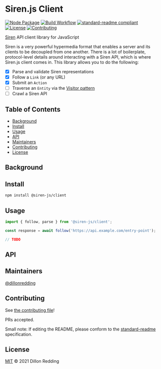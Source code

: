 # Siren.js Client

[![Node Package](https://img.shields.io/npm/v/@siren-js/client?style=flat-square)](https://npmjs.org/@siren-js/client)
[![Build Workflow](https://img.shields.io/github/actions/workflow/status/siren-js/client/build.yaml?style=flat-square)]()
[![standard-readme compliant](https://img.shields.io/badge/standard--readme-OK-green.svg?style=flat-square)](https://github.com/RichardLitt/standard-readme)
[![License](https://img.shields.io/github/license/siren-js/client?style=flat-square)](LICENSE)
[![Contributing](https://img.shields.io/badge/contributions-welcome-brightgreen.svg?style=flat-square)](CONTRIBUTING.md)

[Siren](https://github.com/kevinswiber/siren) API client library for JavaScript

Siren is a very powerful hypermedia format that enables a server and its clients to be decoupled from one another. There is a lot of boilerplate, protocol-level details around interacting with a Siren API, which is where Siren.js client comes in. This library allows you to do the following:

- [x] Parse and validate Siren representations
- [x] Follow a `Link` (or any URL)
- [x] Submit an `Action`
- [ ] Traverse an `Entity` via the [Visitor pattern](https://en.wikipedia.org/wiki/Visitor_pattern)
- [ ] Crawl a Siren API

## Table of Contents <!-- omit in toc -->

- [Background](#background)
- [Install](#install)
- [Usage](#usage)
- [API](#api)
- [Maintainers](#maintainers)
- [Contributing](#contributing)
- [License](#license)

## Background

<!-- TODO -->

## Install

```bash
npm install @siren-js/client
```

## Usage

```js
import { follow, parse } from '@siren-js/client';

const response = await follow('https://api.example.com/entry-point');

// TODO
```

## API

<!-- TODO -->

## Maintainers

[@dillonredding](https://github.com/dillonredding)

## Contributing

See [the contributing file](CONTRIBUTING.md)!

PRs accepted.

Small note: If editing the README, please conform to the [standard-readme](https://github.com/RichardLitt/standard-readme) specification.

## License

[MIT](LICENSE) &copy; 2021 Dillon Redding
